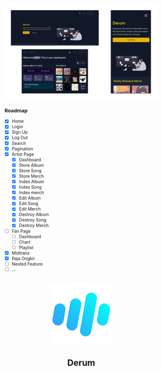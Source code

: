 ![My Image](assets/showcase.png)

<!-- ROADMAP -->
### Roadmap

- [x] Home
- [x] Login
- [x] Sign Up
- [x] Log Out
- [x] Search
- [x] Pagination
- [x] Artist Page
    - [x] Dashboard
    - [x] Store Album
    - [x] Store Song
    - [x] Store Merch
    - [x] Index Album
    - [x] Index Song
    - [x] Index merch
    - [x] Edit Album
    - [x] Edit Song
    - [x] Edit Merch
    - [x] Destroy Album
    - [x] Destroy Song
    - [x] Destroy Merch
- [ ] Fan Page
    - [ ] Dashboard
    - [ ] Chart
    - [ ] Playlist
- [x] Midtrans
- [x] Raja Ongkir
- [ ] Nested Feature
- [ ] ...

#
<p align="center">
    <img  src="https://raw.githubusercontent.com/camieuxgoofy/derum/main/public/favicon.ico"/>
</p>
<h1 align="center">
    Derum
</h1>
